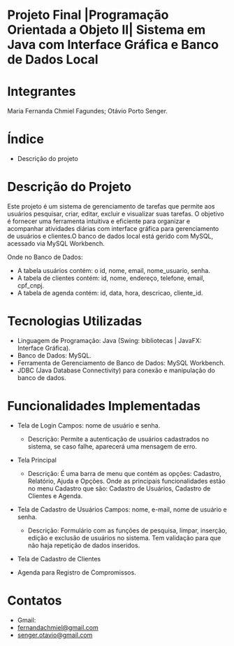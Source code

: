 # Projeto Final |Programação Orientada a Objeto II| Sistema em Java com Interface Gráfica e Banco de Dados Local

# Integrantes

Maria Fernanda Chmiel Fagundes;
Otávio Porto Senger.

# Índice
- Descrição do projeto

# Descrição do Projeto
Este projeto é um sistema de gerenciamento de tarefas que permite aos usuários pesquisar, criar, editar,
excluir e visualizar suas tarefas. O objetivo é fornecer uma ferramenta intuitiva e eficiente para 
organizar e acompanhar atividades diárias com interface gráfica para gerenciamento de usuários e 
clientes.O banco de dados local está gerido com MySQL, acessado via MySQL Workbench.

Onde no Banco de Dados:
- A tabela usuários contém: o id, nome, email, nome_usuario, senha.
- A tabela de clientes contém: id, nome, endereço, telefone, email, cpf_cnpj.
- A tabela de agenda contém: id, data, hora, descricao, cliente_id.

# Tecnologias Utilizadas
- Linguagem de Programação: Java (Swing: bibliotecas | JavaFX: Interface Gráfica).
- Banco de Dados: MySQL.
- Ferramenta de Gerenciamento de Banco de Dados: MySQL Workbench.
- JDBC (Java Database Connectivity) para conexão e manipulação do banco de dados.

# Funcionalidades Implementadas

- Tela de Login
  Campos: nome de usuário e senha.
  * Descrição:
  Permite a autenticação de usuários cadastrados no sistema, se caso falhe, aparecerá uma mensagem de erro.
  
- Tela Principal
  * Descrição:
  É uma barra de menu que contém as opções: Cadastro, Relatório, Ajuda e Opções.
  Onde as principais funcionalidades estão no menu Cadastro que são: Cadastro de Usuários, Cadastro de Clientes e Agenda.
  
- Tela de Cadastro de Usuários
  Campos: nome, e-mail, nome de usuário e senha.
  * Descrição:
  Formulário com as funções de pesquisa, limpar, inserção, edição e exclusão de usuários no sistema.
  Tem validação para que não haja repetição de dados inseridos.
  
- Tela de Cadastro de Clientes

  
- Agenda para Registro de Compromissos.

# Contatos

- Gmail:
- fernandachmiel@gmail.com
- senger.otavio@gmail.com

